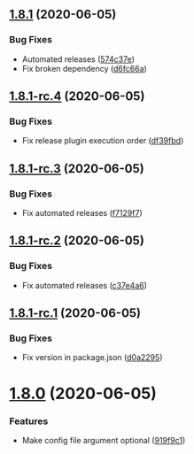 ## [1.8.1](https://github.com/schw4rzlicht/twitch2ma/compare/v1.8.0...v1.8.1) (2020-06-05)


### Bug Fixes

* Automated releases ([574c37e](https://github.com/schw4rzlicht/twitch2ma/commit/574c37ed03ecc796d715088439ce0a7f81429c1e))
* Fix broken dependency ([d6fc66a](https://github.com/schw4rzlicht/twitch2ma/commit/d6fc66abaa3bcb1c4b061e1af63b5e5651c32c6e))

## [1.8.1-rc.4](https://github.com/schw4rzlicht/twitch2ma/compare/v1.8.1-rc.3...v1.8.1-rc.4) (2020-06-05)


### Bug Fixes

* Fix release plugin execution order ([df39fbd](https://github.com/schw4rzlicht/twitch2ma/commit/df39fbd8f3ee0bdd618ae2f89e80596a64382562))

## [1.8.1-rc.3](https://github.com/schw4rzlicht/twitch2ma/compare/v1.8.1-rc.2...v1.8.1-rc.3) (2020-06-05)


### Bug Fixes

* Fix automated releases ([f7129f7](https://github.com/schw4rzlicht/twitch2ma/commit/f7129f7349d70e2a4d4ecb0ff915e0d6e4e7d7f9))

## [1.8.1-rc.2](https://github.com/schw4rzlicht/twitch2ma/compare/v1.8.1-rc.1...v1.8.1-rc.2) (2020-06-05)


### Bug Fixes

* Fix automated releases ([c37e4a6](https://github.com/schw4rzlicht/twitch2ma/commit/c37e4a66da1db60164ec7afacae5b4bb7973a022))

## [1.8.1-rc.1](https://github.com/schw4rzlicht/twitch2ma/compare/v1.8.0...v1.8.1-rc.1) (2020-06-05)


### Bug Fixes

* Fix version in package.json ([d0a2295](https://github.com/schw4rzlicht/twitch2ma/commit/d0a229509de482505086f00d151322548acff267))

# [1.8.0](https://github.com/schw4rzlicht/twitch2ma/compare/v1.7.0...v1.8.0) (2020-06-05)


### Features

* Make config file argument optional ([919f9c1](https://github.com/schw4rzlicht/twitch2ma/commit/919f9c169c2ddd7debe402700367eaef87c11f68))
